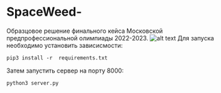 # SpaceWeed-
Образцовое решение финального кейса Московской предпрофессиональной олимпиады 2022-2023.
![alt text](http://predprof.olimpiada.ru/upload/images/Glavnaya/2020-2021/SYS_9994.jpg)
Для запуска необходимо установить зависисмости: 
```
pip3 install -r  requirements.txt
```
Затем запустить сервер на порту 8000:
```
python3 server.py
```
